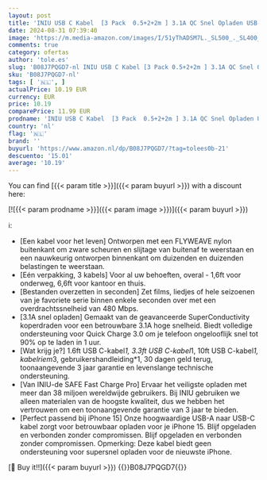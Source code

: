 ```yaml
---
layout: post
title: 'INIU USB C Kabel  [3 Pack  0.5+2+2m ] 3.1A QC Snel Opladen USB-C Opladerkabel  USB A naar USB C Zinklegering Gevlochten Datakabel Compatibel met iPhone 15 14 Pro Max Samsung Galaxy S24 S23 S22 iPad'
date: 2024-08-31 07:39:40
image: 'https://m.media-amazon.com/images/I/51yThADSM7L._SL500_._SL400_.jpg'
comments: true
category: ofertas
author: 'tole.es'
slug: 'B08J7PQGD7-nl INIU USB C Kabel [3 Pack 0.5+2+2m ] 3.1A QC Snel Opladen...'
sku: 'B08J7PQGD7-nl'
tags: [ '🇳🇱', ]
actualPrice: 10.19 EUR
currency: EUR
price: 10.19
comparePrice: 11.99 EUR
prodname: 'INIU USB C Kabel  [3 Pack  0.5+2+2m ] 3.1A QC Snel Opladen USB-C Opladerkabel  USB A naar USB C Zinklegering Gevlochten Datakabel Compatibel met iPhone 15 14 Pro Max Samsung Galaxy S24 S23 S22 iPad'
country: 'nl'
flag: '🇳🇱'
brand: ''
buyurl: 'https://www.amazon.nl/dp/B08J7PQGD7/?tag=tolees0b-21'
descuento: '15.01'
average: '10.19'
---
```


You can find [{{< param title >}}]({{< param buyurl >}}) with a discount here:

[![{{< param prodname >}}]({{< param image >}})]({{< param buyurl >}})

ℹ️:

- [Een kabel voor het leven] Ontworpen met een FLYWEAVE nylon buitenkant om zware scheuren en slijtage van buitenaf te weerstaan en een nauwkeurig ontworpen binnenkant om duizenden en duizenden belastingen te weerstaan.
- [Eén verpakking, 3 kabels] Voor al uw behoeften, overal - 1,6ft voor onderweg, 6,6ft voor kantoor en thuis.
- [Bestanden overzetten in seconden] Zet films, liedjes of hele seizoenen van je favoriete serie binnen enkele seconden over met een overdrachtssnelheid van 480 Mbps.
- [3.1A snel opladen] Gemaakt van de geavanceerde SuperConductivity koperdraden voor een betrouwbare 3.1A hoge snelheid. Biedt volledige ondersteuning voor Quick Charge 3.0 om je telefoon ongelooflijk snel tot 90% op te laden in 1 uur.
- [Wat krijg je?] 1.6ft USB C-kabel*1, 3.3ft USB C-kabel*1, 10ft USB C-kabel*1, kabelriem*3, gebruikershandleiding*1, 30 dagen geld terug, toonaangevende 3 jaar garantie en levenslange technische ondersteuning.
- [Van INIU-de SAFE Fast Charge Pro] Ervaar het veiligste opladen met meer dan 38 miljoen wereldwijde gebruikers. Bij INIU gebruiken we alleen materialen van de hoogste kwaliteit, dus we hebben het vertrouwen om een toonaangevende garantie van 3 jaar te bieden.
- [Perfect passend bij iPhone 15] Onze hoogwaardige USB-A naar USB-C kabel zorgt voor betrouwbaar opladen voor je iPhone 15. Blijf opgeladen en verbonden zonder compromissen. Blijf opgeladen en verbonden zonder compromissen. Opmerking: Deze kabel biedt geen ondersteuning voor supersnel opladen voor de nieuwste iPhone.

[🛒 Buy it!!]({{< param buyurl >}})
{{<world>}}B08J7PQGD7{{</world>}}
